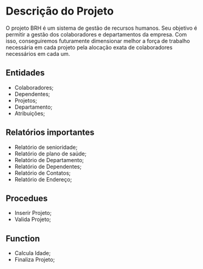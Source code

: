 # Descrição do Projeto 
  O projeto  BRH é um sistema de gestão de recursos humanos. Seu objetivo é permitir a gestão dos colaboradores e departamentos da empresa. Com isso, conseguiremos futuramente dimensionar melhor a força de trabalho necessária em cada projeto pela alocação exata de colaboradores necessários em cada um.
  
## Entidades 
* Colaboradores;
* Dependentes;
* Projetos;
* Departamento;
* Atribuições;

## Relatórios importantes 
* Relatório de senioridade;
* Relatório de plano de saúde;
* Relatório de Departamento;
* Relatório de Dependentes;
* Relatório de Contatos;
* Relatório de Endereço;

## Procedues 
* Inserir Projeto;
* Valida Projeto;

## Function 
* Calcula Idade;
* Finaliza Projeto;
